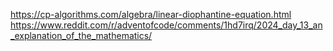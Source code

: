 https://cp-algorithms.com/algebra/linear-diophantine-equation.html
https://www.reddit.com/r/adventofcode/comments/1hd7irq/2024_day_13_an_explanation_of_the_mathematics/

